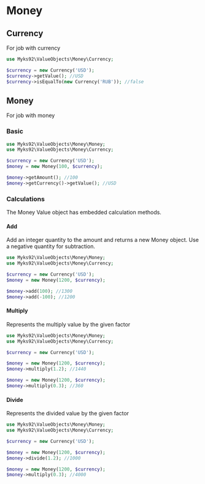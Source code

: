 # Money

## Currency

For job with currency

```php
use Myks92\ValueObjects\Money\Currency;

$currency = new Currency('USD');
$currency->getValue(); //USD
$currency->isEqualTo(new Currency('RUB')); //false
```

## Money

For job with money

### Basic

```php
use Myks92\ValueObjects\Money\Money;
use Myks92\ValueObjects\Money\Currency;

$currency = new Currency('USD');
$money = new Money(100, $currency);

$money->getAmount(); //100
$money->getCurrency()->getValue(); //USD
```

### Calculations

The Money Value object has embedded calculation methods.

#### Add

Add an integer quantity to the amount and returns a new Money object. Use a negative quantity for subtraction.
     
```php
use Myks92\ValueObjects\Money\Money;
use Myks92\ValueObjects\Money\Currency;

$currency = new Currency('USD');
$money = new Money(1200, $currency);

$money->add(100); //1300
$money->add(-100); //1200
```

#### Multiply

Represents the multiply value by the given factor

```php
use Myks92\ValueObjects\Money\Money;
use Myks92\ValueObjects\Money\Currency;

$currency = new Currency('USD');

$money = new Money(1200, $currency);
$money->multiply(1.2); //1440

$money = new Money(1200, $currency);
$money->multiply(0.3); //360
```

#### Divide

Represents the divided value by the given factor
```php
use Myks92\ValueObjects\Money\Money;
use Myks92\ValueObjects\Money\Currency;

$currency = new Currency('USD');

$money = new Money(1200, $currency);
$money->divide(1.2); //1000

$money = new Money(1200, $currency);
$money->multiply(0.3); //4000
```